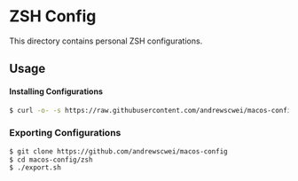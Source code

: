 # ZSH Config

This directory contains personal ZSH configurations.

## Usage

#### Installing Configurations

```sh
$ curl -o- -s https://raw.githubusercontent.com/andrewscwei/macos-config/master/zsh/install.sh | bash
```

### Exporting Configurations

```sh
$ git clone https://github.com/andrewscwei/macos-config
$ cd macos-config/zsh
$ ./export.sh
```
